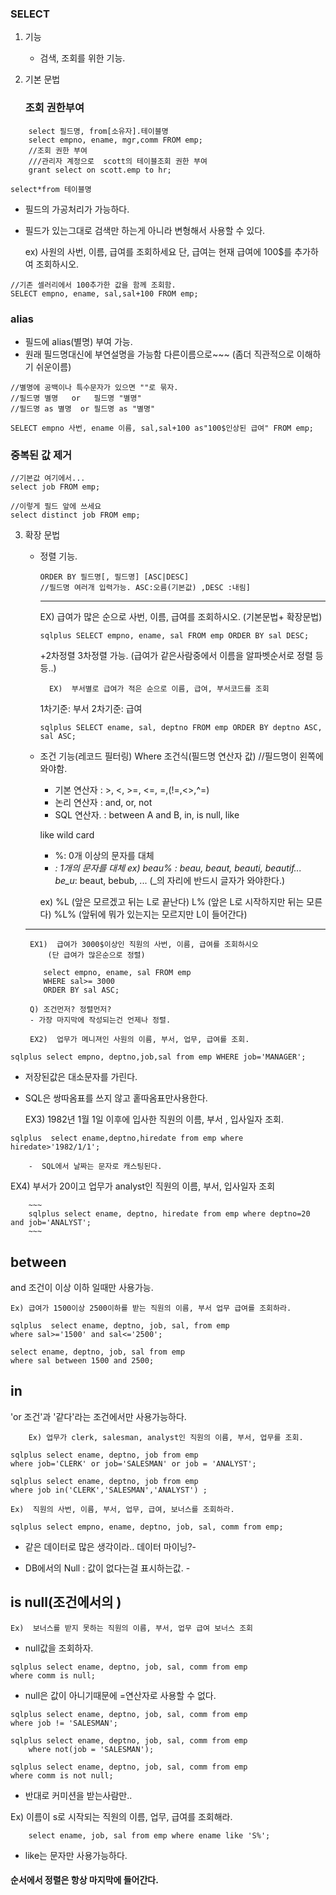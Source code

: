 


### SELECT 
1) 기능
    - 검색, 조회를 위한 기능.
2) 기본 문법

    ### 조회 권한부여
~~~
    select 필드명, from[소유자].테이블명
    select empno, ename, mgr,comm FROM emp;
    //조회 권한 부여
    ///관리자 계정으로  scott의 테이블조회 권한 부여
    grant select on scott.emp to hr;
~~~ 
    
~~~
select*from 테이블명
~~~

- 필드의 가공처리가 가능하다.
- 필드가 있는그대로 검색만 하는게 아니라 변형해서 사용할 수 있다.
  
    ex)  사원의 사번, 이름, 급여를 조회하세요
    단, 급여는 현재 급여에 100$를 추가하여 조회하시오.
~~~
//기존 셀러리에서 100추가한 값을 함께 조회함.
SELECT empno, ename, sal,sal+100 FROM emp;
~~~

### alias
- 필드에 alias(별명)  부여 가능.
- 원래 필드명대신에 부연설명을 가능함 다른이름으로~~~ (좀더 직관적으로 이해하기 쉬운이름) 
~~~
//별명에 공백이나 특수문자가 있으면 ""로 묶자.
//필드명 별명   or   필드명 "별명"
//필드명 as 별명  or 필드명 as "별명"  

SELECT empno 사번, ename 이름, sal,sal+100 as"100$인상된 급여" FROM emp;
~~~

### 중복된 값 제거

~~~ 
//기본값 여기에서... 
select job FROM emp;

//이렇게 필드 앞에 쓰세요
select distinct job FROM emp;
~~~ 	



3) 확장 문법

    - 정렬 기능.
        ~~~
        ORDER BY 필드명[, 필드명] [ASC|DESC]
        //필드명 여러개 입력가능. ASC:오름(기본값) ,DESC :내림]
        ~~~
        ------------
        EX)  급여가 많은 순으로 사번, 이름, 급여를 조회하시오.	(기본문법+ 확장문법) 
        ~~~ 
        sqlplus SELECT empno, ename, sal FROM emp ORDER BY sal DESC;
        ~~~ 
    
    
        +2차정렬 3차정렬 가능.
        (급여가 같은사람중에서 이름을 알파벳순서로 정렬 등등..) 

            EX)  부서별로 급여가 적은 순으로 이름, 급여, 부서코드를 조회
            

        1차기준: 부서
        2차기준: 급여

        ~~~ 
        sqlplus SELECT ename, sal, deptno FROM emp ORDER BY deptno ASC, sal ASC;
        ~~~ 



    - 조건 기능(레코드 필터링) 
        Where 조건식(필드명 연산자 값)  //필드명이 왼쪽에 와야함.
        - 기본 연산자 : >, <, >=, <=, =,(!=,<>,^=) 
        - 논리 연산자 : and, or, not
        - SQL 연산자. : between A and B, in, is null, like

        like wild card
        - %: 0개 이상의 문자를 대체
        - _: 1개의 문자를 대체
        ex)  beau% : beau, beaut, beauti, beautif...
            be_u_: beaut, bebub, ...
            (_의 자리에 반드시 글자가 와야한다.) 

        ex)  %L	(앞은 모르겠고 뒤는 L로 끝난다) 
            L%	(앞은 L로 시작하지만 뒤는 모른다) 
            %L%	(앞뒤에 뭐가 있는지는 모르지만 L이 들어간다) 

    --------
        EX1)  급여가 3000$이상인 직원의 사번, 이름, 급여를 조회하시오
            (단 급여가 많은순으로 정렬) 
    
    ~~~ 
        select empno, ename, sal FROM emp 
        WHERE sal>= 3000 
        ORDER BY sal ASC;
    ~~~ 

        Q) 조건먼저? 정렬먼저?
        - 가장 마지막에 작성되는건 언제나 정렬.
        
        EX2)  업무가 메니져인 사원의 이름, 부서, 업무, 급여를 조회.

~~~ 
sqlplus select empno, deptno,job,sal from emp WHERE job='MANAGER';
~~~ 
- 저장된값은 대소문자를 가린다.
- SQL은 쌍따옴표를 쓰지 않고 홑따옴표만사용한다.



    EX3)  1982년 1월 1일 이후에 입사한 직원의 이름, 부서 , 입사일자 조회.
~~~ 
sqlplus  select ename,deptno,hiredate from emp where hiredate>'1982/1/1';
~~~ 
        -  SQL에서 날짜는 문자로 캐스팅된다.
    

EX4)  부서가 20이고 업무가 analyst인 직원의 이름, 부서, 입사일자 조회

        ~~~  
        sqlplus select ename, deptno, hiredate from emp where deptno=20 and job='ANALYST'; 
        ~~~ 




## between
and 조건이 이상 이하 일때만 사용가능.

    Ex) 급여가 1500이상 2500이하를 받는 직원의 이름, 부서 업무 급여를 조회하라.
~~~ 
sqlplus  select ename, deptno, job, sal, from emp 
where sal>='1500' and sal<='2500'; 
~~~ 

~~~ 
select ename, deptno, job, sal from emp
where sal between 1500 and 2500;
~~~ 


    

## in
'or 조건'과 '같다'라는 조건에서만 사용가능하다.

        Ex) 업무가 clerk, salesman, analyst인 직원의 이름, 부서, 업무를 조회.
    
~~~ 
sqlplus select ename, deptno, job from emp 
where job='CLERK' or job='SALESMAN' or job = 'ANALYST'; 

sqlplus select ename, deptno, job from emp 
where job in('CLERK','SALESMAN','ANALYST') ;
~~~ 


    Ex)  직원의 사번, 이름, 부서, 업무, 급여, 보너스를 조회하라.
~~~ 
sqlplus select empno, ename, deptno, job, sal, comm from emp;  
~~~ 

- 같은 데이터로 많은 생각이라.. 데이터 마이닝?-

- DB에서의 Null : 값이 없다는걸 표시하는값. - 


##  is null(조건에서의 ) 
    Ex)  보너스를 받지 못하는 직원의 이름, 부서, 업무 급여 보너스 조회
- null값을 조회하자.

~~~  
sqlplus select ename, deptno, job, sal, comm from emp  
where comm is null; 
~~~ 
- null은 값이 아니기때문에 =연산자로 사용할 수 없다.
~~~ 
sqlplus select ename, deptno, job, sal, comm from emp  
where job != 'SALESMAN';

sqlplus select ename, deptno, job, sal, comm from emp 
    where not(job = 'SALESMAN');

sqlplus select ename, deptno, job, sal, comm from emp  
where comm is not null;
~~~ 

-  반대로 커미션을 받는사람만..

    
Ex)  이름이 s로 시작되는 직원의 이름, 업무, 급여를 조회해라.
~~~ 
    select ename, job, sal from emp where ename like 'S%';  
~~~ 
- like는 문자만 사용가능하다.



#### 순서에서 정렬은 항상 마지막에 들어간다.

